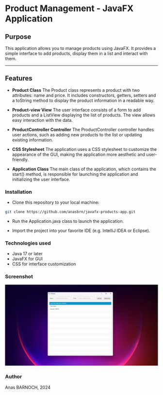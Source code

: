 # Product Management - JavaFX Application

## Purpose

This application allows you to manage products using JavaFX. It provides a simple interface to add
products, display them in a list and interact with them.

---

## Features

- **Product Class**
  The Product class represents a product with two attributes: name and price. It includes constructors,
  getters, setters and a toString method to display the product information in a readable way.


- **Product-view View**
  The user interface consists of a form to add products and a ListView displaying the
  list of products. The view allows easy interaction with the data.


- **ProductController Controller**
  The ProductController controller handles user actions, such as adding new products to the
  list or updating existing information.


- **CSS Stylesheet**
  The application uses a CSS stylesheet to customize the appearance of the GUI, making
  the application more aesthetic and user-friendly.


- **Application Class**
  The main class of the application, which contains the start() method, is responsible for launching the application
  and initializing the user interface.

### Installation

- Clone this repository to your local machine:
```bash
git clone https://github.com/anasbrn/javafx-products-app.git
```
- Run the Application.java class to launch the application.

- Import the project into your favorite IDE (e.g. IntelliJ IDEA or Eclipse).

### Technologies used
- Java 17 or later
- JavaFX for GUI
- CSS for interface customization

### Screenshot
![App screenshot](src/main/resources/com/moveup/products_app_javafx/screenshot.png)

### Author
Anas BARNOCH, 2024
